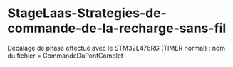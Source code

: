 # StageLaas-Strategies-de-commande-de-la-recharge-sans-fil
Décalage de phase effectué avec le STM32L476RG (TIMER normal) : nom du fichier = CommandeDuPontComplet
